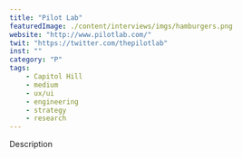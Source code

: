 ```yaml
---
title: "Pilot Lab"
featuredImage: ./content/interviews/imgs/hamburgers.png
website: "http://www.pilotlab.com/"
twit: "https://twitter.com/thepilotlab"
inst: ""
category: "P"
tags:
    - Capitol Hill
    - medium
    - ux/ui
    - engineering
    - strategy
    - research
---
```


Description
